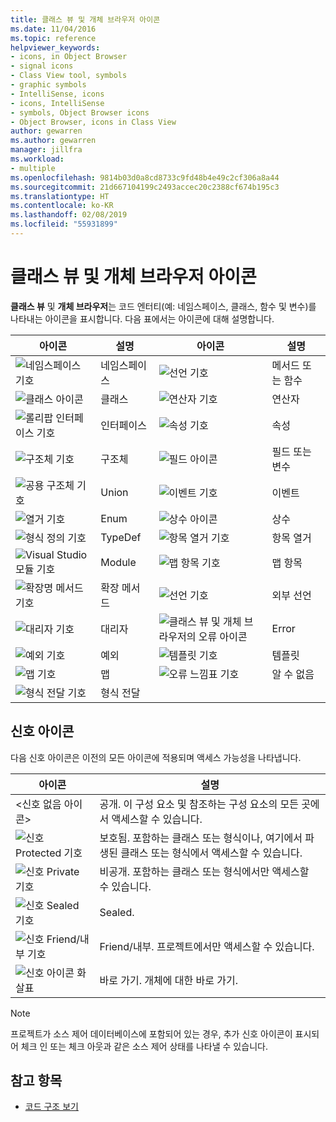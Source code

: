 ```yaml
---
title: 클래스 뷰 및 개체 브라우저 아이콘
ms.date: 11/04/2016
ms.topic: reference
helpviewer_keywords:
- icons, in Object Browser
- signal icons
- Class View tool, symbols
- graphic symbols
- IntelliSense, icons
- icons, IntelliSense
- symbols, Object Browser icons
- Object Browser, icons in Class View
author: gewarren
ms.author: gewarren
manager: jillfra
ms.workload:
- multiple
ms.openlocfilehash: 9814b03d0a8cd8733c9fd48b4e49c2cf306a8a44
ms.sourcegitcommit: 21d667104199c2493accec20c2388cf674b195c3
ms.translationtype: HT
ms.contentlocale: ko-KR
ms.lasthandoff: 02/08/2019
ms.locfileid: "55931899"
---
```

# <a name="class-view-and-object-browser-icons"></a>클래스 뷰 및 개체 브라우저 아이콘

**클래스 뷰** 및 **개체 브라우저**는 코드 엔터티(예: 네임스페이스, 클래스, 함수 및 변수)를 나타내는 아이콘을 표시합니다. 다음 표에서는 아이콘에 대해 설명합니다.

|아이콘|설명|아이콘|설명|
|----------|-----------------|----------|-----------------|
|![네임스페이스 기호](../ide/media/vxnamespace_icon.gif)|네임스페이스|![선언 기호](../ide/media/vxmethod_icon.gif)|메서드 또는 함수|
|![클래스 아이콘](../ide/media/vxclass_icon.gif)|클래스|![연산자 기호](../ide/media/vxoperator_icon.gif)|연산자|
|![롤리팝 인터페이스 기호](../ide/media/vxinterface_icon.gif)|인터페이스|![속성 기호](../ide/media/vxproperty_icon.gif)|속성|
|![구조체 기호](../ide/media/vxstruct_icon.gif)|구조체|![필드 아이콘](../ide/media/vxfield_icon.gif)|필드 또는 변수|
|![공용 구조체 기호](../ide/media/vxunion_icon.gif)|Union|![이벤트 기호](../ide/media/vxevent_icon.gif)|이벤트|
|![열거 기호](../ide/media/vxenum_icon.gif)|Enum|![상수 아이콘](../ide/media/vxconstant_icon.gif)|상수|
|![형식 정의 기호](../ide/media/vxtypedef_icon.gif)|TypeDef|![항목 열거 기호](../ide/media/vxenumitem_icon.gif)|항목 열거|
|![Visual Studio 모듈 기호](../ide/media/vxmodule_icon.gif)|Module|![맵 항목 기호](../ide/media/vxmapitem_icon.gif)|맵 항목|
|![확장명 메서드 기호](../ide/media/extensionmethod.gif)|확장 메서드|![선언 기호](../ide/media/vxmethod_icon.gif)|외부 선언|
|![대리자 기호](../ide/media/vxdelegate_icon.gif)|대리자|![클래스 뷰 및 개체 브라우저의 오류 아이콘](../ide/media/erroricon.gif)|Error|
|![예외 기호](../ide/media/vxexception_icon.gif)|예외|![템플릿 기호](../ide/media/vxtemplate_icon.gif)|템플릿|
|![맵 기호](../ide/media/vxmap_icon.gif)|맵|![오류 느낌표 기호](../ide/media/vxerror_icon.gif)|알 수 없음|
|![형식 전달 기호](../ide/media/ob_type_forward.gif)|형식 전달|||

## <a name="signal-icons"></a>신호 아이콘

다음 신호 아이콘은 이전의 모든 아이콘에 적용되며 액세스 가능성을 나타냅니다.

|아이콘|설명|
|----------|-----------------|
|\<신호 없음 아이콘>|공개. 이 구성 요소 및 참조하는 구성 요소의 모든 곳에서 액세스할 수 있습니다.|
|![신호 Protected 기호](../ide/media/vxsignal_icon_key.gif)|보호됨. 포함하는 클래스 또는 형식이나, 여기에서 파생된 클래스 또는 형식에서 액세스할 수 있습니다.|
|![신호 Private 기호](../ide/media/vxsignal_icon_lock.gif)|비공개. 포함하는 클래스 또는 형식에서만 액세스할 수 있습니다.|
|![신호 Sealed 기호](../ide/media/vxsignal_icon_envelope.gif)|Sealed.|
|![신호 Friend&#47;내부 기호](../ide/media/vxsignal_icon_diamond.gif)|Friend/내부. 프로젝트에서만 액세스할 수 있습니다.|
|![신호 아이콘 화살표](../ide/media/vxsignal_icon_arrow.gif)|바로 가기. 개체에 대한 바로 가기.|

> [!NOTE]
> 프로젝트가 소스 제어 데이터베이스에 포함되어 있는 경우, 추가 신호 아이콘이 표시되어 체크 인 또는 체크 아웃과 같은 소스 제어 상태를 나타낼 수 있습니다.

## <a name="see-also"></a>참고 항목

- [코드 구조 보기](../ide/viewing-the-structure-of-code.md)